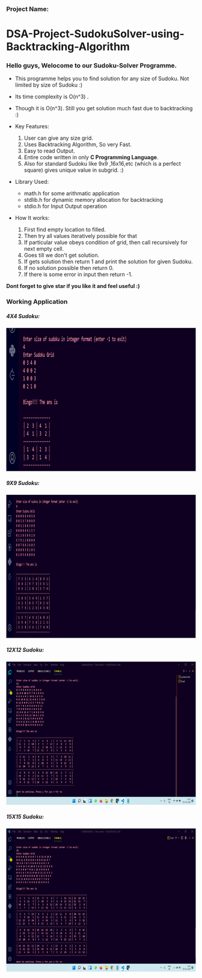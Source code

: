 ### Project Name:
# DSA-Project-SudokuSolver-using-Backtracking-Algorithm

### Hello guys, Welocome to our Sudoku-Solver Programme.


- This programme helps you to find solution for any size of Sudoku. Not limited by size of Sudoku :)
- Its time complexity is O(n^3) .
- Though it is O(n^3). Still you get solution much fast due to backtracking :)


- Key Features:
    1. User can give any size grid.
    2. Uses Backtracking Algorithm, So very Fast.
    3. Easy to read Output.
    4. Entire code written in only **C Programming Language**.
    5. Also for standard Sudoku like 9x9 ,16x16,etc (which is a perfect square) gives unique value in subgrid. :)
    
- Library Used:
  - math.h for some arithmatic application
  - stdlib.h for dynamic memory allocation for backtracking
  - stdio.h for Input Output operation
  
- How It works:
  1) First find empty location to filled.
  2) Then try all values iteratively possible for that
  3) If particular value obeys condition of grid, then call recursively for next empty cell.
  4) Goes till we don't get solution.
  5) If gets solution then return 1 and print the solution for given Sudoku.
  6) If no solution possible then return 0.
  7) If there is some error in input then return -1.
 
**Dont forget to give star if you like it and feel useful :)**

### Working Application 

##### 4X4 Sudoku:

<img src="4X4.png" width="750" height="380"/>

##### 9X9 Sudoku:

<img src="9X9.png" width="750" height="380"/>

##### 12X12 Sudoku:

<img src="12X12.png" width="750" height="380"/>

##### 15X15 Sudoku:

<img src="15x15.png" width="750" height="380"/>
